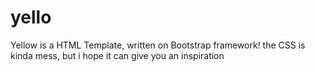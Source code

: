 # yello
Yellow is a HTML Template, written on Bootstrap framework! the CSS is kinda mess, but i hope it can give you an inspiration
